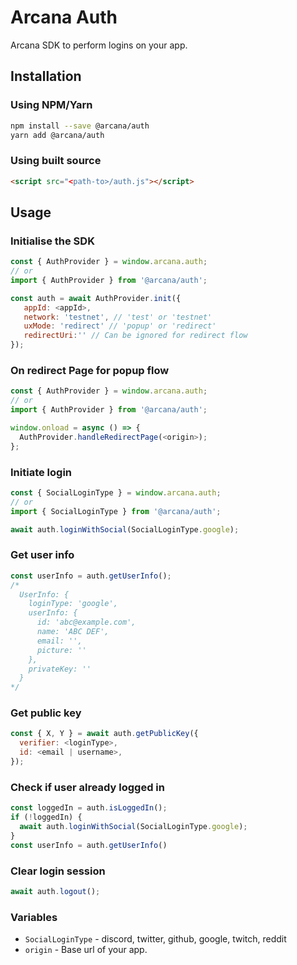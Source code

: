 # Arcana Auth
Arcana SDK to perform logins on your app.

## Installation

### Using NPM/Yarn

```sh
npm install --save @arcana/auth
yarn add @arcana/auth
```

### Using built source

```html
<script src="<path-to>/auth.js"></script>
```

## Usage

### Initialise the SDK

```js
const { AuthProvider } = window.arcana.auth;
// or
import { AuthProvider } from '@arcana/auth';

const auth = await AuthProvider.init({
   appId: <appId>,
   network: 'testnet', // 'test' or 'testnet'
   uxMode: 'redirect' // 'popup' or 'redirect'
   redirectUri:'' // Can be ignored for redirect flow
});
```

### On redirect Page for popup flow

```js
const { AuthProvider } = window.arcana.auth;
// or
import { AuthProvider } from '@arcana/auth';

window.onload = async () => {
  AuthProvider.handleRedirectPage(<origin>);
};
```

### Initiate login

```js
const { SocialLoginType } = window.arcana.auth;
// or
import { SocialLoginType } from '@arcana/auth';

await auth.loginWithSocial(SocialLoginType.google);
```

### Get user info

```js
const userInfo = auth.getUserInfo();
/* 
  UserInfo: {
    loginType: 'google',
    userInfo: {
      id: 'abc@example.com',
      name: 'ABC DEF',
      email: '',
      picture: ''
    },
    privateKey: ''
  }
*/
```

### Get public key

```js
const { X, Y } = await auth.getPublicKey({
  verifier: <loginType>,
  id: <email | username>,
});
```

### Check if user already logged in
```js
const loggedIn = auth.isLoggedIn();
if (!loggedIn) {
  await auth.loginWithSocial(SocialLoginType.google);
}
const userInfo = auth.getUserInfo()
```

### Clear login session

```js
await auth.logout();
```

### Variables

* `SocialLoginType` - discord, twitter, github, google, twitch, reddit
* `origin` - Base url of your app. 